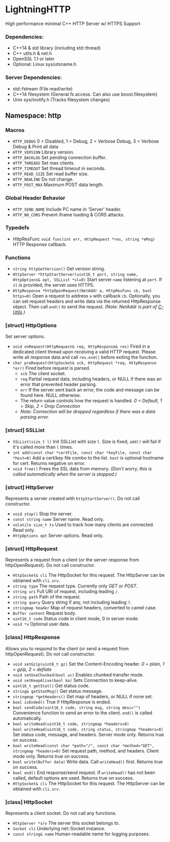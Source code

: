 # LightningHTTP
High performance minimal C++ HTTP Server w/ HTTPS Support

### Dependencies:
- C++14 & std library (including std::thread)
- C++ utils.h & net.h
- OpenSSL 1.1 or later
- Optional: Linux sys/utsname.h

### Server Dependencies:
- std::fstream (File read/write)
- C++14 filesystem (General fs access. Can also use boost.filesystem)
- Unix sys/inotify.h (Tracks filesystem changes)

## Namespace: http

### Macros
- `HTTP_DEBUG` 0 = Disabled, 1 = Debug, 2 = Verbose Debug, 3 = Verbose Debug & Print all data
- `HTTP_VERSION` Library version.
- `HTTP_BACKLOG` Set pending connection buffer.
- `HTTP_THREADS` Set max clients.
- `HTTP_TIMEOUT` Set thread timeout in seconds.
- `HTTP_READ_SIZE` Set read buffer size.
- `HTTP_NEWLINE` Do not change.
- `HTTP_POST_MAX` Maximum POST data length.

### Global Header Behavior
- `HTTP_SEND_NAME` Include PC name in 'Server' header.
- `HTTP_NO_CORS` Prevent iframe loading & CORS attacks.

### Typedefs
- HttpResFunc `void func(int err, HttpRequest *res, string *eMsg)` HTTP Response callback.

### Functions
- `string httpGetVersion()` Get version string.
- `HttpServer *httpStartServer(uint16_t port, string name, HttpOptions& opt, SSLList *sl=0)` Start server `name` listening at `port`. If `sl` is provided, the server uses HTTPS.
- `HttpResponse *httpOpenRequest(NetAddr a, HttpResFunc cb, bool https=0)` Open a request to address `a` with callback `cb`. Optionally, you can set request headers and write data via the returned HttpResponse object. Then call `end()` to send the request. *(Note: NetAddr is part of [C-Utils](https://github.com/pecacheu/c-utils).)*

### [struct] HttpOptions
Set server options.
- `void onRequest(HttpRequest& req, HttpResponse& res)` Fired in a dedicated client thread upon receiving a valid HTTP request. Please write all response data and call `res.end()` before exiting the function.
- `char preRequest(HttpSocket& sck, HttpRequest *req, HttpResponse *err)` Fired before request is parsed.
	- `sck` The client socket.
	- `req` Partial request data, including headers, or NULL if there was an error that prevented header parsing.
	- `err` If the server sent back an error, the code and message can be found here. NULL otherwise.
	- The return value controls how the request is handled. *0 = Default, 1 = Skip, 2 = Drop Connection*
	- *Note: Connection will be dropped regardless if there was a data parsing error.*

### [struct] SSLList
- `SSLList(size_t l)` Init SSLList with size `l`. Size is fixed, `add()` will fail if it's called more than `l` times.
- `int add(const char *certFile, const char *keyFile, const char *host=0)` Add a cert/key file combo to the list. `host` is optional hostname for cert. Returns negative on error.
- `void free()` Frees the SSL data from memory. *(Don't worry, this is called automatically when the server is stopped.)*

### [struct] HttpServer
Represents a server created with `httpStartServer()`. Do not call constructor.
- `void stop()` Stop the server.
- `const string name` Server name. Read only.
- `volatile size_t tx` Used to track how many clients are connected. Read only.
- `HttpOptions opt` Server options. Read only.

### [struct] HttpRequest
Represents a request from a client (or the server response from httpOpenRequest). Do not call constructor.
- `HttpSocket& cli` The HttpSocket for this request. The HttpServer can be obtained with `cli.srv`.
- `string type` The request type. Currently only *GET* or *POST*.
- `string uri` Full URI of request, including leading `/`.
- `string path` Path of the request.
- `string query` Query string if any, not including leading `?`.
- `stringmap header` Map of request headers, converted to camel case.
- `Buffer content` Request body.
- `uint16_t code` Status code in client mode, 0 in server mode.
- `void *u` Optional user data.

### [class] HttpResponse
Allows you to respond to the client (or send a request from httpOpenRequest). Do not call constructor.
- `void setGzip(uint8_t gz)` Set the Content-Encoding header. *0 = plain, 1 = gzip, 2 = deflate*
- `void setUseChunked(bool uc)` Enables chunked transfer mode.
- `void setKeepAlive(bool ka)` Sets Connection to keep-alive.
- `uint16_t getStat()` Get status code.
- `string& getStatMsg()` Get status message.
- `stringmap *getHeaders()` Get map of headers, or NULL if none set.
- `bool isEnded()` True if HttpResponse is ended.
- `bool sendCode(uint16_t code, string msg, string desc="")` Convenience function to send an error to the client. `end()` is called automatically.
- `bool writeHead(uint16_t code, stringmap *headers=0)`\
`bool writeHead(uint16_t code, string status, stringmap *headers=0)` Set status code, message, and headers. Server mode only. Returns true on success.
- `bool writeHead(const char *path="/", const char *method="GET", stringmap *headers=0)` Set request path, method, and headers. Client mode only. Returns true on success.
- `bool write(Buffer data)` Write data. Call `writeHead()` first. Returns true on success.
- `bool end()` End response/send request. If `writeHead()` has not been called, default options are used. Returns true on success.
- `HttpSocket& cli` The HttpSocket for this request. The HttpServer can be obtained with `cli.srv`.

### [class] HttpSocket
Represents a client socket. Do not call any functions.
- `HttpServer *srv` The server this socket belongs to.
- `Socket cli` Underlying net::Socket instance.
- `const string& name` Human-readable name for logging purposes.